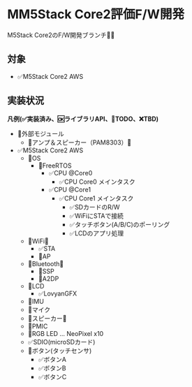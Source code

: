 # MM5Stack Core2評価F/W開発
M5Stack Core2のF/W開発ブランチ👩‍💻

## 対象
- ✅M5Stack Core2 AWS

## 実装状況
**凡例(✅実装済み、🆗ライブラリAPI、🚩TODO、❌TBD)**

- 📢外部モジュール
    - 🚩アンプ＆スピーカー（PAM8303）📢
- ✅M5Stack Core2 AWS
  - 📍OS
    - 📍FreeRTOS
      - ✅CPU @Core0
        - ✅CPU Core0 メインタスク
      - ✅CPU @Core1
        - ✅CPU Core1 メインタスク
          - ✅SDカードのR/W
          - ✅WiFiにSTAで接続
          - ✅タッチボタン(A/B/C)のポーリング
          - ✅LCDのアプリ処理
  - 📍WiFi🛜
    - ✅STA
    - 🚩AP
  - 📍Bluetooth🛜
    - 🚩SSP
    - 🚩A2DP
  - 📍LCD
    - ✅LovyanGFX
  - 🚩IMU
  - 🚩マイク
  - 🚩スピーカー📢
  - 🚩PMIC
  - 🚩RGB LED ... NeoPixel x10
  - ✅SDIO(microSDカード)
  - 📍ボタン(タッチセンサ)
    - ✅ボタンA
    - ✅ボタンB
    - ✅ボタンC